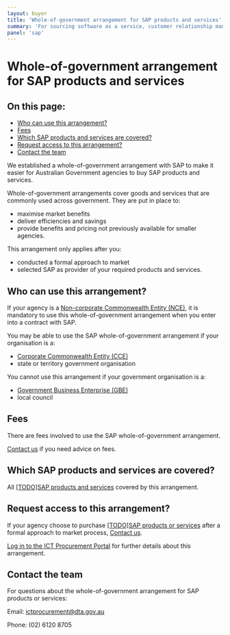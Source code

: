 ```yaml
---
layout: buyer
title: 'Whole-of-government arrangement for SAP products and services'
summary: 'For sourcing software as a service, customer relationship management, development tools'
panel: 'sap'
---
```


# Whole-of-government arrangement for SAP products and services

<nav class="au-inpage-nav-links" aria-label="in page navigation">
  <h2 class="au-inpage-nav-links__heading">On this page:</h2>
  <ul class="au-link-list">
    <li><a href="#who-can-use-this-arrangement">Who can use this arrangement?</a></li>
    <li><a href="#fees">Fees</a></li>
    <li><a href="#which-products-and-services-are-covered">Which SAP products and services are covered?</a></li>
    <li><a href="#request-access-to-this-arrangement">Request access to this arrangement?</a></li>
    <li><a href="#contact-the-team">Contact the team</a></li>
  </ul>
</nav>

We established a whole-of-government arrangement with SAP to make it easier for Australian Government agencies to buy SAP products and services.

Whole-of-government arrangements cover goods and services that are commonly used across government. They are put in place to:

- maximise market benefits
- deliver efficiencies and savings
- provide benefits and pricing not previously available for smaller agencies.

This arrangement only applies after you:

- conducted a formal approach to market
- selected SAP as provider of your required products and services.

## <span name="who-can-use-this-arrangement">Who can use this arrangement?</span>

If your agency is a <a href="https://www.finance.gov.au/about-us/glossary/pgpa/term-non-corporate-commonwealth-entity-nce" target="_blank" rel="external noreferrer">Non-corporate Commonwealth Entity (NCE)</a>, it is mandatory to use this whole-of-government arrangement when you enter into a contract with SAP.

You may be able to use the SAP whole-of-government arrangement if your organisation is a:

- <a href="https://www.finance.gov.au/about-us/glossary/pgpa/term-corporate-commonwealth-entity-cce" target="_blank" rel="external noreferrer">Corporate Commonwealth Entity (CCE)</a>
- state or territory government organisation

You cannot use this arrangement if your government organisation is a:

- <a href="https://www.finance.gov.au/business/government-business-enterprises" target="_blank" rel="external noreferrer">Government Business Enterprise (GBE)</a>
- local council

## <span name="fees">Fees</span>

There are fees involved to use the SAP whole-of-government arrangement.

<a href="#contact-the-team">Contact us</a> if you need advice on fees.

## <span name="which-products-and-services-are-covered">Which SAP products and services are covered?</span>

All [[TODO]SAP products and services](#) covered by this arrangement.

## <span name="request-access-to-this-arrangement">Request access to this arrangement?</span>

If your agency choose to purchase [[TODO]SAP products or services](#) after a formal approach to market process, <a href="#contact-the-team">Contact us</a>.

<a href="https://ictprocurement.service-now.com/" target="_blank" rel="external noreferrer">Log in to the ICT Procurement Portal</a> for further details about this arrangement.

## <span name="contact-the-team">Contact the team</span>

For questions about the whole-of-government arrangement for SAP products or services:

Email: [ictprocurement@dta.gov.au](mailto:ictprocurement@dta.gov.au)

Phone: (02) 6120 8705
